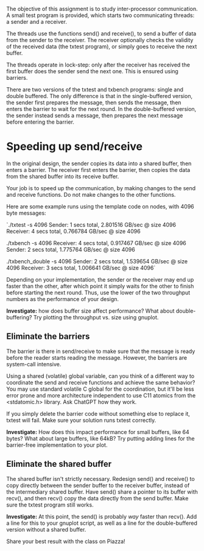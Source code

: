
The objective of this assignment is to study inter-processor 
communication. A small test program is provided, which 
starts two communicating threads: a sender and a receiver. 

The threads use the functions send() and receive(), to send a buffer of 
data from the sender to the receiver. The receiver optionally checks the
validity of the received data (the txtest program), or simply goes to
receive the next buffer.

The threads operate in lock-step: only after the receiver has received the first buffer
does the sender send the next one. This is ensured using barriers. 

There are two versions of the txtest and txbench programs: single and double buffered. The only
difference is that in the single-buffered version, the sender first prepares the message,
then sends the message, then enters the barrier to wait for the next round. In the
double-buffered version, the sender instead sends a message, then prepares the next message before entering
the barrier. 

# Speeding up send/receive

In the original design, the sender copies its data into a shared buffer, then enters a barrier. 
The receiver first enters the barrier, then copies the data from the shared buffer into its receive buffer. 

Your job is to speed up the communication, by making changes to the send and receive functions. Do not make
changes to the other functions.

Here are some example runs using the template code on nodes, with 4096 byte messages:

`./txtest -s 4096
Sender: 1 secs total, 2.801516 GB/sec @ size 4096
Receiver: 4 secs total, 0.766784 GB/sec @ size 4096

./txbench -s 4096
Receiver: 4 secs total, 0.917467 GB/sec @ size 4096
Sender: 2 secs total, 1.775764 GB/sec @ size 4096

./txbench_double -s 4096
Sender: 2 secs total, 1.539654 GB/sec @ size 4096
Receiver: 3 secs total, 1.006641 GB/sec @ size 4096`

Depending on your implementation, the sender or the receiver may end up faster than the other, after which point it simply waits for the other to finish before starting the next round. Thus, use the lower of the two throughput numbers as the performance of your design.

**Investigate:** how does buffer size affect performance? What about double-buffering? Try plotting the throughput vs. size using gnuplot. 

## Eliminate the barriers

The barrier is there in send/receive to make sure that the message is ready before the reader starts reading the message. 
However, the barriers are system-call intensive. 

Using a shared (volatile) global variable, can you think of a different way to coordinate the send and receive functions 
and achieve the same behavior? You may use standard volatile C global for the coordination, but it'll be less error prone and more architecture independent to use C11 atomics from the <stdatomic.h> library. Ask ChatGPT how they work. 

If you simply delete the barrier code without something else to replace it, txtest will fail. Make sure your solution runs txtest correctly.

**Investigate:** How does this impact performance for small buffers, like 64 bytes? What about large buffers, like 64kB? Try putting
adding lines for the barrier-free implementation to your plot. 

## Eliminate the shared buffer

The shared buffer isn't strictly necessary. Redesign send() and receive() to copy directly between the sender buffer to the receiver buffer, instead of the intermediary shared buffer. Have send() share a pointer to its buffer with recv(), and then recv() copy the data directly from the send buffer. Make sure the txtest program still works. 

**Investigate:** At this point, the send() is probably *way* faster than recv(). Add a line for this to your gnuplot script, as well as a line for the double-buffered version without a shared buffer.  

Share your best result with the class on Piazza! 

